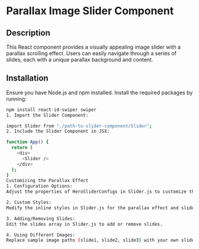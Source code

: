 # Parallax Image Slider Component

## Description

This React component provides a visually appealing image slider with a parallax scrolling effect. Users can easily navigate through a series of slides, each with a unique parallax background and content.

## Installation

Ensure you have Node.js and npm installed. Install the required packages by running:

```bash
npm install react-id-swiper swiper
1. Import the Slider Component:

import Slider from "./path-to-slider-component/Slider";
2. Include the Slider Component in JSX:

function App() {
  return (
    <div>
      <Slider />
    </div>
  );
}
Customizing the Parallax Effect
1. Configuration Options:
Adjust the properties of HeroSliderConfigs in Slider.js to customize the slider behavior.

2. Custom Styles:
Modify the inline styles in Slider.js for the parallax effect and slide content.

3. Adding/Removing Slides:
Edit the slides array in Slider.js to add or remove slides.

4. Using Different Images:
Replace sample image paths (slide1, slide2, slide3) with your own slide images.



